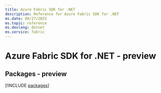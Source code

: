 ```yaml
---
title: Azure Fabric SDK for .NET
description: Reference for Azure Fabric SDK for .NET
ms.date: 08/27/2025
ms.topic: reference
ms.devlang: dotnet
ms.service: fabric
---
```

# Azure Fabric SDK for .NET - preview
## Packages - preview
[!INCLUDE [packages](fabric-index.md)]